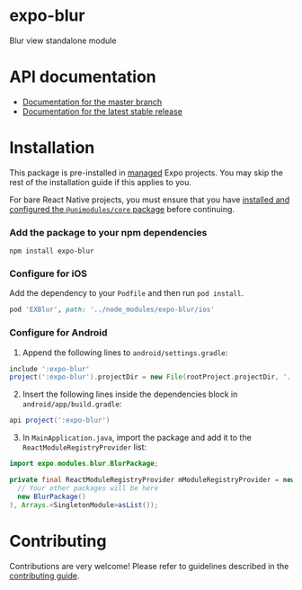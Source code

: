 # expo-blur

Blur view standalone module

# API documentation

- [Documentation for the master branch](https://github.com/expo/expo/blob/master/docs/pages/versions/unversioned/sdk/blur-view.md)
- [Documentation for the latest stable release](https://docs.expo.io/versions/latest/sdk/blur-view/)

# Installation

This package is pre-installed in [managed](https://docs.expo.io/versions/latest/introduction/managed-vs-bare/) Expo projects. You may skip the rest of the installation guide if this applies to you.

For bare React Native projects, you must ensure that you have [installed and configured the `@unimodules/core` package](https://github.com/unimodules/core) before continuing.

### Add the package to your npm dependencies

```
npm install expo-blur
```

### Configure for iOS

Add the dependency to your `Podfile` and then run `pod install`.

```ruby
pod 'EXBlur', path: '../node_modules/expo-blur/ios'
```

### Configure for Android

1. Append the following lines to `android/settings.gradle`:

```gradle
include ':expo-blur'
project(':expo-blur').projectDir = new File(rootProject.projectDir, '../node_modules/expo-blur/android')
```

2. Insert the following lines inside the dependencies block in `android/app/build.gradle`:
```gradle
api project(':expo-blur')
```

3. In `MainApplication.java`, import the package and add it to the `ReactModuleRegistryProvider` list:
```java
import expo.modules.blur.BlurPackage;
```
```java
private final ReactModuleRegistryProvider mModuleRegistryProvider = new ReactModuleRegistryProvider(Arrays.<Package>asList(
  // Your other packages will be here
  new BlurPackage()
), Arrays.<SingletonModule>asList());
```

# Contributing

Contributions are very welcome! Please refer to guidelines described in the [contributing guide]( https://github.com/expo/expo#contributing).
